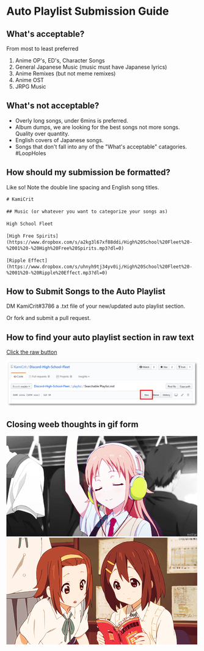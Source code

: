 # Auto Playlist Submission Guide

## What's acceptable?

From most to least preferred

1) Anime OP's, ED's, Character Songs
1) General Japanese Music (music must have Japanese lyrics)
1) Anime Remixes (but not meme remixes)
1) Anime OST
1) JRPG Music

## What's not acceptable?

* Overly long songs, under 6mins is preferred.
* Album dumps, we are looking for the best songs not more songs. Quality over quantity.
* English covers of Japanese songs.
* Songs that don't fall into any of the "What's acceptable" catagories. #LoopHoles

## How should my submission be formatted?

Like so! Note the double line spacing and English song titles.

```
# KamiCrit

## Music (or whatever you want to categorize your songs as)

High School Fleet

[High Free Spirits](https://www.dropbox.com/s/a2kg3l67xf88ddi/High%20School%20Fleet%20-%2001%20-%20High%20Free%20Spirits.mp3?dl=0)

[Ripple Effect](https://www.dropbox.com/s/uhnyh9tj34yv0ij/High%20School%20Fleet%20-%2001%20-%20Ripple%20Effect.mp3?dl=0)
```

## How to Submit Songs to the Auto Playlist

DM KamiCrit#3786 a .txt file of your new/updated auto playlist section.

Or fork and submit a pull request.

## How to find your auto playlist section in raw text

[Click the raw button](https://raw.githubusercontent.com/KamiCrit/Discord-High-School-Fleet/master/playlist/README.md)

![alt text](https://raw.githubusercontent.com/KamiCrit/Discord-High-School-Fleet/KamiCrit-Submission-Help/guide/Raw%20Button.png)

## Closing weeb thoughts in gif form
![alt text](https://raw.githubusercontent.com/KamiCrit/Discord-High-School-Fleet/KamiCrit-Submission-Help/guide/Beat.gif)
![alt text](https://raw.githubusercontent.com/KamiCrit/Discord-High-School-Fleet/KamiCrit-Submission-Help/guide/English.gif)
